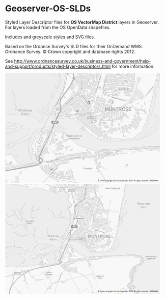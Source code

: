 Geoserver-OS-SLDs
=================

Styled Layer Descriptor files for **OS VectorMap District** layers in Geoserver.
For layers loaded from the OS OpenData shapefiles.

Includes and greyscale styles and SVG files.

Based on the Ordance Survey's SLD files for their OnDemand WMS.
Ordnance Survey. &#169; Crown copyright and database rights 2012.

See http://www.ordnancesurvey.co.uk/business-and-government/help-and-support/products/styled-layer-descriptors.html for more information.

![OS VectorMap District Greyscale 10k](../images/os_vmd_greyscale_10k.png)
![OS VectorMap District Greyscale 20k](../images/os_vmd_greyscale_20k.png)
